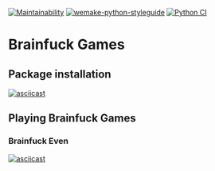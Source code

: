 [![Maintainability](https://api.codeclimate.com/v1/badges/16509fb7e02aabc97448/maintainability)](https://codeclimate.com/github/gitmaster1337/brainfuck-lvl1/maintainability)
[![wemake-python-styleguide](https://img.shields.io/badge/style-wemake-000000.svg)](https://github.com/wemake-services/wemake-python-styleguide)
[![Python CI](https://github.com/gitmaster1337/brainfuck-lvl1/actions/workflows/pyci.yml/badge.svg)](https://github.com/gitmaster1337/brainfuck-lvl1/actions/workflows/pyci.yml)
# Brainfuck Games
## Package installation
[![asciicast](https://asciinema.org/a/GAuNBIpeqgx4Iy9oiCLITB2zc.svg)](https://asciinema.org/a/GAuNBIpeqgx4Iy9oiCLITB2zc)

## Playing Brainfuck Games
### Brainfuck Even
[![asciicast](https://asciinema.org/a/cHf91ti5v951JL8r7M7wx2Sts.svg)](https://asciinema.org/a/cHf91ti5v951JL8r7M7wx2Sts)
